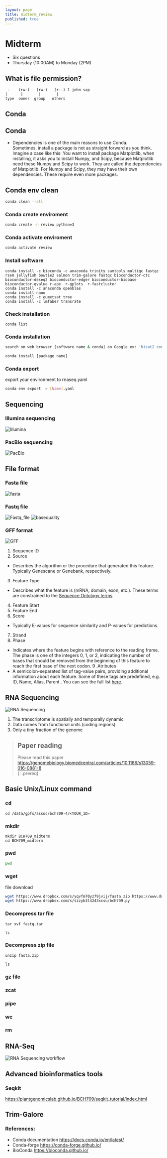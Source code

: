 ```yaml
---
layout: page
title: midterm_review
published: true
---
```


# Midterm 
- Six questions  
- Thursday (10:00AM) to Monday (2PM)


## What is file permission?
```
 -    (rw-)   (rw-)   (r--) 1 john sap
|      |       |       |
type  owner  group   others
```

## Conda  
## Conda  
- Dependencies is one of the main reasons to use Conda.  
Sometimes, install a package is not as straight forward as you think. Imagine a case like this: You want to install package Matplotlib, when installing, it asks you to install Numpy, and Scipy, because Matplotlib need these Numpy and Scipy to work. They are called the dependencies of Matplotlib. For Numpy and Scipy, they may have their own dependencies. These require even more packages.  

## Conda env clean  

```bash
conda clean --all
```
### Conda create enviroment  
```bash
conda create -n review python=3  
```

### Conda activate enviroment  
```bash
conda activate review  
```

### Install software  
```
conda install -c bioconda -c anaconda trinity samtools multiqc fastqc rsem jellyfish bowtie2 salmon trim-galore fastqc bioconductor-ctc bioconductor-deseq2 bioconductor-edger bioconductor-biobase  bioconductor-qvalue r-ape  r-gplots  r-fastcluster
conda install -c anaconda openblas
conda install nano
conda install -c eumetsat tree
conda install -c lmfaber transrate
```


### Check installation  
```
conda list
```
### Conda installation  
```bash
search on web browser [software name & conda] on Google ex: 'hisat2 conda'  
```
```bash
conda install [package name]
```
### Conda export  
export your environment to rnaseq.yaml
```bash
conda env export  > [Name].yaml
```

## Sequencing  
### Illumina sequencing  
![Illumina](https://www.1010genome.com/wp-content/uploads/2018/06/image002.jpg)  

### PacBio sequencing
![PacBio](https://www.pacb.com/wp-content/uploads/Infographic_SMRT-Sequencing-How-it-Works.png)  



## File format  
### Fasta file  
![fasta](https://www.researchgate.net/profile/Morteza-Hosseini-6/publication/309134977/figure/fig1/AS:417452136648705@1476539753111/A-sample-of-the-Multi-FASTA-file.png)
### Fastq file  
![Fastq_file]({{{site.baseurl}}/fig/fastq.png)
![basequality]({{{site.baseurl}}/fig/basequality.png)

### GFF format  
![GFF](https://learn.gencore.bio.nyu.edu/wp-content/uploads/2018/01/Screen-Shot-2018-01-07-at-10.08.12-PM-768x276.png)
1. Sequence ID  
2. Source  
- Describes the algorithm or the procedure that generated this feature. Typically Genescane or Genebank, respectively.  
3. Feature Type  
- Describes what the feature is (mRNA, domain, exon, etc.). These terms are constrained to the [Sequence Ontology terms](http://www.sequenceontology.org/).  
4. Feature Start  
5. Feature End  
6. Score  
- Typically E-values for sequence similarity and P-values for predictions.  
7. Strand  
8. Phase  
- Indicates where the feature begins with reference to the reading frame. The phase is one of the integers 0, 1, or 2, indicating the number of bases that should be removed from the beginning of this feature to reach the first base of the next codon.
9 .Atributes   
- A semicolon-separated list of tag-value pairs, providing additional information about each feature. Some of these tags are predefined, e.g. ID, Name, Alias, Parent . You can see the full list [here](https://github.com/The-Sequence-Ontology/Specifications/blob/master/gff3.md).   

## RNA Sequencing  
![RNA Sequencing]({{{site.baseurl}}/fig/rnaseq.png)
1. The transcriptome is spatially and temporally dynamic  
2. Data comes from functional units (coding regions)  
3. Only a tiny fraction of the genome  


>## Paper reading  
>Please read this paper  
>https://genomebiology.biomedcentral.com/articles/10.1186/s13059-016-0881-8  
{: .prereq}  


## Basic Unix/Linux command  

### cd
```
cd /data/gpfs/assoc/bch709-4/<YOUR_ID>
```
### mkdir
```
mkdir BCH709_midterm
cd BCH709_midterm
```

### pwd
```bash
pwd
```

### wget
file download
```bash
wget https://www.dropbox.com/s/yqvfm70yz79jvij/fasta.zip https://www.dropbox.com/s/jjz6aip3euh0d7q/fastq.tar
wget https://www.dropbox.com/s/szzyb3l4243xcsu/bch709.py 
```

### Decompress tar file
```
tar xvf fastq.tar

ls
```
### Decompress zip file
```
unzip fasta.zip

ls
```
### gz file  

### zcat  

### pipe   

### wc  

### rm  

## RNA-Seq  
![RNA Sequencing workflow]({{{site.baseurl}}/fig/rnaseq_workflow.png)

## Advanced bioinformatics tools  
### Seqkit  
https://plantgenomicslab.github.io/BCH709/seqkit_tutorial/index.html

## Trim-Galore  


### References:
- Conda documentation https://docs.conda.io/en/latest/
- Conda-forge https://conda-forge.github.io/
- BioConda https://bioconda.github.io/


